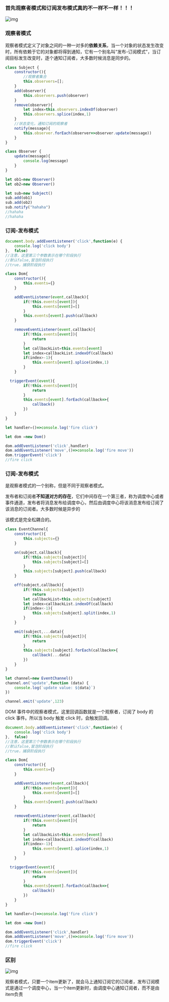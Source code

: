 ### 首先观察者模式和订阅发布模式真的不一样不一样！！！

![img](https://img2018.cnblogs.com/blog/849589/201904/849589-20190424122505055-2083728728.png)

### 观察者模式

观察者模式定义了对象之间的一种一对多的**依赖关系**，当一个对象的状态发生改变时，所有依赖于它的对象都将得到通知，它有一个别名叫“发布-订阅模式”，当订阅目标发生改变时，逐个通知订阅者，大多数时候消息是同步的。

```javascript
class Subject {
    constructor(){
        //观察者集合
        this.observers=[];
    }
    add(observer){
        this.observers.push(observer)
    }
    remove(observer){
        let index=this.observers.indexOf(observer)
        this.observers.splice(index,1)
    }
    //状态变化，通知订阅的观察者
    notify(message){
        this.observer.forEach(observer=>observer.update(message))
    }
}

class Observer {
    update(message){
        console.log(message)
    }
}

let ob1=new Observer()
let ob2=new Observer()

let sub=new Subject()
sub.add(ob1)
sub.add(ob2)
sub.notify("hahaha")
//hahaha
//hahaha
```

### 订阅-发布模式

```javascript
document.body.addEventListener('click',function(e) {    
    console.log('click body')  
},  false)
//注意，这里第三个参数表示在哪个阶段执行
//默认false,冒泡阶段执行
//true，捕获阶段执行
```

```javascript
class Dom{
    constructor(){
        this.events={}
    }

    addEventListener(event,callback){
        if(!this.events[event]){
            this.events[event]=[]
        }
        this.events[event].push(callback)
    }

    removeEventListener(event,callback){
        if(!this.events[event]){
            return
        }
        let callbackList=this.events[event]
        let index=callbackList.indexOf(callback)
        if(index>-1){
            this.events[event].splice(index,1)
        }
    }

  triggerEvent(event){
        if(!this.events[event]){
            return
        }
        this.events[event].forEach(callback=>{
            callback()
        })
    }
}

let handler=()=>console.log('fire click')

let dom =new Dom()

dom.addEventListener('click',handler)
dom.addEventListener('move',()=>console.log('fire move'))
dom.triggerEvent('click')
//fire click
```

### 订阅-发布模式

是观察者模式的一个别称，但是不同于观察者模式。

发布者和订阅者**不知道对方的存在**，它们中间存在一个第三者，称为调度中心或者事件通道，发布者将消息发布给调度中心，然后由调度中心将该消息发布给订阅了该消息的订阅者。大多数时候是异步的

该模式是完全松耦合的。

```javascript
class EventChannel{
    constructor(){
        this.subjects={}
    }

    on(subject,callback){
        if(!this.subjects[subject]){
            this.subjects[subject]=[]
        }
        this.subjects[subject].push(callback)
    }

    off(subject,callback){
        if(!this.subjects[subject])
            return
        let callbackList=this.subjects[subject]
        let index=callbackList.indexOf(callback)
        if(index<-1){
            this.subjects[subject].split(index,1)
        }
    }

    emit(subject,...data){
        if(!this.subjects[subject]){
            return
        }
        this.subjects[subject].forEach(callback=>{
            callback(...data)
        })
    }
}

let channel=new EventChannel()
channel.on('update',function (data) {
    console.log(`update value: ${data}`)
})

channel.emit('update',123)

```

DOM 事件中的观察者模式，这里回调函数就是一个观察者，订阅了 body 的 click 事件。所以当 body 触发 click 时，会触发回调。

```javascript
document.body.addEventListener('click',function(e) {    
    console.log('click body')  
},  false)
//注意，这里第三个参数表示在哪个阶段执行
//默认false,冒泡阶段执行
//true，捕获阶段执行
```

```javascript
class Dom{
    constructor(){
        this.events={}
    }

    addEventListener(event,callback){
        if(!this.events[event]){
            this.events[event]=[]
        }
        this.events[event].push(callback)
    }

    removeEventListener(event,callback){
        if(!this.events[event]){
            return
        }
        let callbackList=this.events[event]
        let index=callbackList.indexOf(callback)
        if(index>-1){
            this.events[event].splice(index,1)
        }
    }

  triggerEvent(event){
        if(!this.events[event]){
            return
        }
        this.events[event].forEach(callback=>{
            callback()
        })
    }
}

let handler=()=>console.log('fire click')

let dom =new Dom()

dom.addEventListener('click',handler)
dom.addEventListener('move',()=>console.log('fire move'))
dom.triggerEvent('click')
//fire click
```

### 区别

![img](https://img.piegg.cn/observer-vs-pubsub-2.png?imageslim)



观察者模式，只要一个item更新了，就会马上通知订阅它的订阅者，发布订阅模式是通过一个调度中心，当一个item更新时，由调度中心通知订阅者，而不是由item负责



